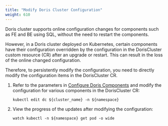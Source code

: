 ```yaml
---
title: "Modify Doris Cluster Configuration"
weight: 610
---
```


Doris cluster supports online configuration changes for components such as FE and BE using SQL, without the need to
restart the components.

However, in a Doris cluster deployed on Kubernetes, certain components have their configuration overridden by the
configuration in the DorisCluster custom resource (CR) after an upgrade or restart. This can result in the loss of the
online changed configuration.

Therefore, to persistently modify the configuration, you need to directly modify the configuration items in the
DorisCluster CR.

1. Refer to the parameters
   in [Configure Doris Components](../../deploy/configure-doris-cluster/#doris-configuration) and modify the
   configuration for various components in the DorisCluster CR:

    ```shell
    kubectl edit dc ${cluster_name} -n ${namespace}
    ```

2. View the progress of the updates after modifying the configuration:

    ```shell
    watch kubectl -n ${namespace} get pod -o wide
    ```